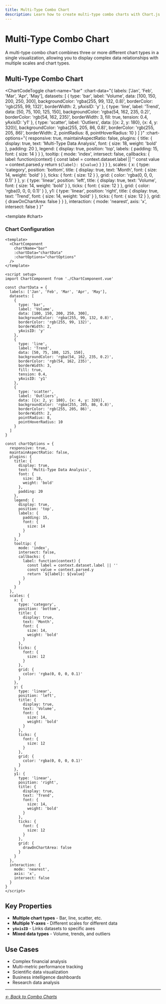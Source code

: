 ```yaml
---
title: Multi-Type Combo Chart
description: Learn how to create multi-type combo charts with Chart.js
---
```


# Multi-Type Combo Chart

A multi-type combo chart combines three or more different chart types in a single visualization, allowing you to display complex data relationships with multiple scales and chart types.

<script setup>
import ChartCodeToggle from '../components/ChartCodeToggle.vue'
import MultiTypeComboChartExample from '../components/MultiTypeComboChartExample.vue'
</script>

## Multi-Type Combo Chart

<ChartCodeToggle 
  chart-name="bar"
  :chart-data="{
    labels: ['Jan', 'Feb', 'Mar', 'Apr', 'May'],
    datasets: [
      {
        type: 'bar',
        label: 'Volume',
        data: [100, 150, 200, 250, 300],
        backgroundColor: 'rgba(255, 99, 132, 0.8)',
        borderColor: 'rgb(255, 99, 132)',
        borderWidth: 2,
        yAxisID: 'y'
      },
      {
        type: 'line',
        label: 'Trend',
        data: [50, 75, 100, 125, 150],
        backgroundColor: 'rgba(54, 162, 235, 0.2)',
        borderColor: 'rgb(54, 162, 235)',
        borderWidth: 3,
        fill: true,
        tension: 0.4,
        yAxisID: 'y1'
      },
      {
        type: 'scatter',
        label: 'Outliers',
        data: [{x: 2, y: 180}, {x: 4, y: 320}],
        backgroundColor: 'rgba(255, 205, 86, 0.8)',
        borderColor: 'rgb(255, 205, 86)',
        borderWidth: 2,
        pointRadius: 8,
        pointHoverRadius: 10
      }
    ]
  }"
  :chart-options="{
    responsive: true,
    maintainAspectRatio: false,
    plugins: {
      title: {
        display: true,
        text: 'Multi-Type Data Analysis',
        font: {
          size: 18,
          weight: 'bold'
        },
        padding: 20
      },
      legend: {
        display: true,
        position: 'top',
        labels: {
          padding: 15,
          font: {
            size: 14
          }
        }
      },
      tooltip: {
        mode: 'index',
        intersect: false,
        callbacks: {
          label: function(context) {
            const label = context.dataset.label || ''
            const value = context.parsed.y
            return `${label}: ${value}`
          }
        }
      }
    },
    scales: {
      x: {
        type: 'category',
        position: 'bottom',
        title: {
          display: true,
          text: 'Month',
          font: {
            size: 14,
            weight: 'bold'
          }
        },
        ticks: {
          font: {
            size: 12
          }
        },
        grid: {
          color: 'rgba(0, 0, 0, 0.1)'
        }
      },
      y: {
        type: 'linear',
        position: 'left',
        title: {
          display: true,
          text: 'Volume',
          font: {
            size: 14,
            weight: 'bold'
          }
        },
        ticks: {
          font: {
            size: 12
          }
        },
        grid: {
          color: 'rgba(0, 0, 0, 0.1)'
        }
      },
      y1: {
        type: 'linear',
        position: 'right',
        title: {
          display: true,
          text: 'Trend',
          font: {
            size: 14,
            weight: 'bold'
          }
        },
        ticks: {
          font: {
            size: 12
          }
        },
        grid: {
          drawOnChartArea: false
        }
      }
    },
    interaction: {
      mode: 'nearest',
      axis: 'x',
      intersect: false
    }
  }"
>
  <template #chart>
    <MultiTypeComboChartExample />
  </template>
</ChartCodeToggle>

### Chart Configuration

```vue
<template>
  <ChartComponent 
    chartName="bar"
    :chartData="chartData"
    :chartOptions="chartOptions"
  />
</template>

<script setup>
import ChartComponent from './ChartComponent.vue'

const chartData = {
  labels: ['Jan', 'Feb', 'Mar', 'Apr', 'May'],
  datasets: [
    {
      type: 'bar',
      label: 'Volume',
      data: [100, 150, 200, 250, 300],
      backgroundColor: 'rgba(255, 99, 132, 0.8)',
      borderColor: 'rgb(255, 99, 132)',
      borderWidth: 2,
      yAxisID: 'y'
    },
    {
      type: 'line',
      label: 'Trend',
      data: [50, 75, 100, 125, 150],
      backgroundColor: 'rgba(54, 162, 235, 0.2)',
      borderColor: 'rgb(54, 162, 235)',
      borderWidth: 3,
      fill: true,
      tension: 0.4,
      yAxisID: 'y1'
    },
    {
      type: 'scatter',
      label: 'Outliers',
      data: [{x: 2, y: 180}, {x: 4, y: 320}],
      backgroundColor: 'rgba(255, 205, 86, 0.8)',
      borderColor: 'rgb(255, 205, 86)',
      borderWidth: 2,
      pointRadius: 8,
      pointHoverRadius: 10
    }
  ]
}

const chartOptions = {
  responsive: true,
  maintainAspectRatio: false,
  plugins: {
    title: {
      display: true,
      text: 'Multi-Type Data Analysis',
      font: {
        size: 18,
        weight: 'bold'
      },
      padding: 20
    },
    legend: {
      display: true,
      position: 'top',
      labels: {
        padding: 15,
        font: {
          size: 14
        }
      }
    },
    tooltip: {
      mode: 'index',
      intersect: false,
      callbacks: {
        label: function(context) {
          const label = context.dataset.label || ''
          const value = context.parsed.y
          return `${label}: ${value}`
        }
      }
    }
  },
  scales: {
    x: {
      type: 'category',
      position: 'bottom',
      title: {
        display: true,
        text: 'Month',
        font: {
          size: 14,
          weight: 'bold'
        }
      },
      ticks: {
        font: {
          size: 12
        }
      },
      grid: {
        color: 'rgba(0, 0, 0, 0.1)'
      }
    },
    y: {
      type: 'linear',
      position: 'left',
      title: {
        display: true,
        text: 'Volume',
        font: {
          size: 14,
          weight: 'bold'
        }
      },
      ticks: {
        font: {
          size: 12
        }
      },
      grid: {
        color: 'rgba(0, 0, 0, 0.1)'
      }
    },
    y1: {
      type: 'linear',
      position: 'right',
      title: {
        display: true,
        text: 'Trend',
        font: {
          size: 14,
          weight: 'bold'
        }
      },
      ticks: {
        font: {
          size: 12
        }
      },
      grid: {
        drawOnChartArea: false
      }
    }
  },
  interaction: {
    mode: 'nearest',
    axis: 'x',
    intersect: false
  }
}
</script>
```

## Key Properties

- **Multiple chart types** - Bar, line, scatter, etc.
- **Multiple Y-axes** - Different scales for different data
- **`yAxisID`** - Links datasets to specific axes
- **Mixed data types** - Volume, trends, and outliers

## Use Cases

- Complex financial analysis
- Multi-metric performance tracking
- Scientific data visualization
- Business intelligence dashboards
- Research data analysis

---

*[← Back to Combo Charts](/chartjs/combo-charts)*
